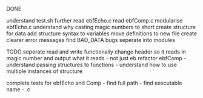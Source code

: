 DONE 

understand test.sh further
read ebfEcho.c 
read ebfComp.c
modularise ebfEcho.c
understand why casting magic numbers to short
create structure for data
add structure syntax to variables
move definitions to new file
create clearer error messages
find BAD_DATA bugs
seperate into modules



TODO
seperate read and write functionaliy
change header so it reads in magic number and output what it reads - not just eb
refactor ebfComp
    - understand passing structures to functions
    - understand how to use multiple instances of structure

complete tests for ebfEcho and Comp
    - find full path
    - find executable name - .c


